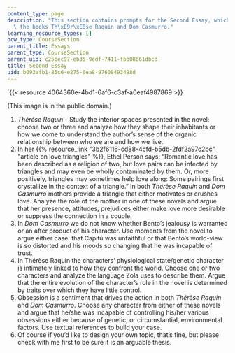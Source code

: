 ```yaml
---
content_type: page
description: "This section contains prompts for the Second Essay, which focuses on\
  \ the books Th\xE9r\xE8se Raquin and Dom Casmurro."
learning_resource_types: []
ocw_type: CourseSection
parent_title: Essays
parent_type: CourseSection
parent_uid: c25bec97-eb35-9edf-7411-fbb08661dbcd
title: Second Essay
uid: b093afb1-85c6-e275-6ea8-97608493498d
---
```


´{{< resource 4064360e-4bd1-6af6-c3af-a0eaf4987869 >}}  

(This image is in the public domain.)

1.  _Thérèse Raquin_ - Study the interior spaces presented in the novel: choose two or three and analyze how they shape their inhabitants or how we come to understand the author’s sense of the organic relationship between who we are and how we live.
2.  In her {{% resource_link "3b2f6116-cd88-4cfd-b5db-2fdf2a97c2bc" "article on love triangles" %}}, Ethel Person says: “Romantic love has been described as a religion of two, but love pairs can be infected by triangles and may even be wholly contaminated by them. Or, more positively, triangles may sometimes help love along: Some pairings first crystallize in the context of a triangle.” In both _Thérèse Raquin_ and _Dom Casmurro_ mothers provide a triangle that either motivates or crushes love. Analyze the role of the mother in one of these novels and argue that her presence, attitudes, prejudices either make love more desirable or suppress the connection in a couple.
3.  In _Dom Casmurro_ we do not know whether Bento’s jealousy is warranted or an after product of his character. Use moments from the novel to argue either case: that Capitú was unfaithful or that Bento’s world-view is so distorted and his moods so changing that he was incapable of trust.
4.  In Thérèse Raquin the characters’ physiological state/genetic character is intimately linked to how they confront the world. Choose one or two characters and analyze the language Zola uses to describe them. Argue that the entire evolution of the character’s role in the novel is determined by traits over which they have little control.
5.  Obsession is a sentiment that drives the action in both _Thérèse Raquin_ and _Dom Casmurro_. Choose any character from either of these novels and argue that he/she was incapable of controlling his/her various obsessions either because of genetic, or circumstantial, environmental factors. Use textual references to build your case.
6.  Of course if you’d like to design your own topic, that’s fine, but please check with me first to be sure it is an arguable thesis.
